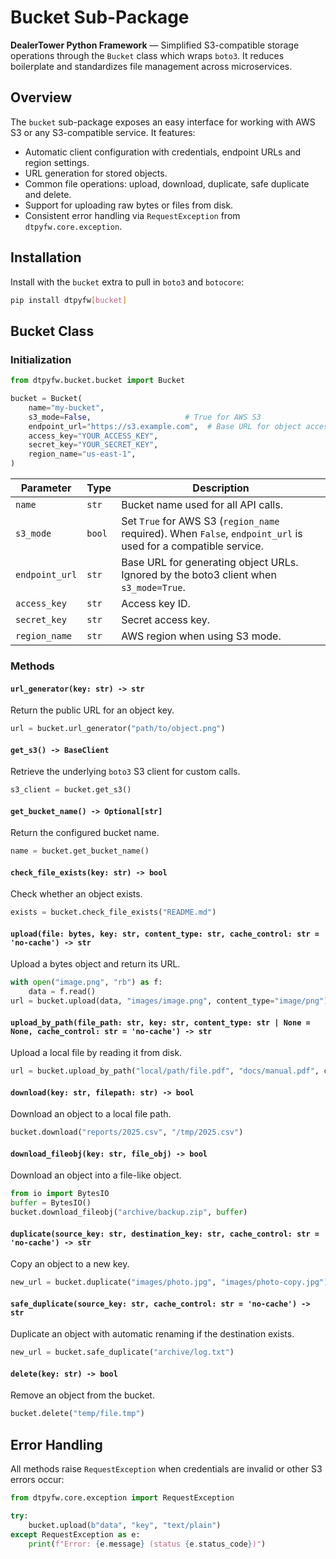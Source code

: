 # Bucket Sub-Package

**DealerTower Python Framework** — Simplified S3-compatible storage operations through the `Bucket` class which wraps `boto3`.
It reduces boilerplate and standardizes file management across microservices.

## Overview

The `bucket` sub-package exposes an easy interface for working with AWS S3 or any S3-compatible service. It features:

- Automatic client configuration with credentials, endpoint URLs and region settings.
- URL generation for stored objects.
- Common file operations: upload, download, duplicate, safe duplicate and delete.
- Support for uploading raw bytes or files from disk.
- Consistent error handling via `RequestException` from `dtpyfw.core.exception`.

## Installation

Install with the `bucket` extra to pull in `boto3` and `botocore`:

```bash
pip install dtpyfw[bucket]
```

## Bucket Class

### Initialization

```python
from dtpyfw.bucket.bucket import Bucket

bucket = Bucket(
    name="my-bucket",
    s3_mode=False,                     # True for AWS S3
    endpoint_url="https://s3.example.com",  # Base URL for object access
    access_key="YOUR_ACCESS_KEY",
    secret_key="YOUR_SECRET_KEY",
    region_name="us-east-1",
)
```

| Parameter      | Type  | Description |
|---------------|-------|-------------|
| `name`        | `str` | Bucket name used for all API calls. |
| `s3_mode`     | `bool`| Set `True` for AWS S3 (`region_name` required). When `False`, `endpoint_url` is used for a compatible service. |
| `endpoint_url`| `str` | Base URL for generating object URLs. Ignored by the boto3 client when `s3_mode=True`. |
| `access_key`  | `str` | Access key ID. |
| `secret_key`  | `str` | Secret access key. |
| `region_name` | `str` | AWS region when using S3 mode. |

### Methods

#### `url_generator(key: str) -> str`

Return the public URL for an object key.

```python
url = bucket.url_generator("path/to/object.png")
```

#### `get_s3() -> BaseClient`

Retrieve the underlying `boto3` S3 client for custom calls.

```python
s3_client = bucket.get_s3()
```

#### `get_bucket_name() -> Optional[str]`

Return the configured bucket name.

```python
name = bucket.get_bucket_name()
```

#### `check_file_exists(key: str) -> bool`

Check whether an object exists.

```python
exists = bucket.check_file_exists("README.md")
```

#### `upload(file: bytes, key: str, content_type: str, cache_control: str = 'no-cache') -> str`

Upload a bytes object and return its URL.

```python
with open("image.png", "rb") as f:
    data = f.read()
url = bucket.upload(data, "images/image.png", content_type="image/png")
```

#### `upload_by_path(file_path: str, key: str, content_type: str | None = None, cache_control: str = 'no-cache') -> str`

Upload a local file by reading it from disk.

```python
url = bucket.upload_by_path("local/path/file.pdf", "docs/manual.pdf", content_type="application/pdf")
```

#### `download(key: str, filepath: str) -> bool`

Download an object to a local file path.

```python
bucket.download("reports/2025.csv", "/tmp/2025.csv")
```

#### `download_fileobj(key: str, file_obj) -> bool`

Download an object into a file-like object.

```python
from io import BytesIO
buffer = BytesIO()
bucket.download_fileobj("archive/backup.zip", buffer)
```

#### `duplicate(source_key: str, destination_key: str, cache_control: str = 'no-cache') -> str`

Copy an object to a new key.

```python
new_url = bucket.duplicate("images/photo.jpg", "images/photo-copy.jpg")
```

#### `safe_duplicate(source_key: str, cache_control: str = 'no-cache') -> str`

Duplicate an object with automatic renaming if the destination exists.

```python
new_url = bucket.safe_duplicate("archive/log.txt")
```

#### `delete(key: str) -> bool`

Remove an object from the bucket.

```python
bucket.delete("temp/file.tmp")
```

## Error Handling

All methods raise `RequestException` when credentials are invalid or other S3 errors occur:

```python
from dtpyfw.core.exception import RequestException

try:
    bucket.upload(b"data", "key", "text/plain")
except RequestException as e:
    print(f"Error: {e.message} (status {e.status_code})")
```

